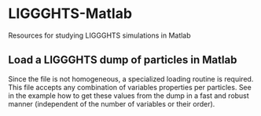 # LIGGGHTS-Matlab

Resources for studying LIGGGHTS simulations in Matlab

## Load a LIGGGHTS dump of particles in Matlab

Since the file is not homogeneous, a specialized loading routine is required. This file accepts any combination of variables properties per particles. See in the example how to get these values from the dump in a fast and robust manner (independent of the number of variables or their order). 
